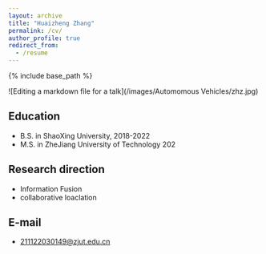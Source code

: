 ```yaml
---
layout: archive
title: "Huaizheng Zhang"
permalink: /cv/
author_profile: true
redirect_from:
  - /resume
---
```

{% include base_path %}

![Editing a markdown file for a talk](/images/Automomous Vehicles/zhz.jpg)

Education
-----
* B.S. in ShaoXing University, 2018-2022
* M.S. in ZheJiang University of Technology 202

Research direction
-----
* Information Fusion
* collaborative loaclation

E-mail
-----
* 211122030149@zjut.edu.cn
  

